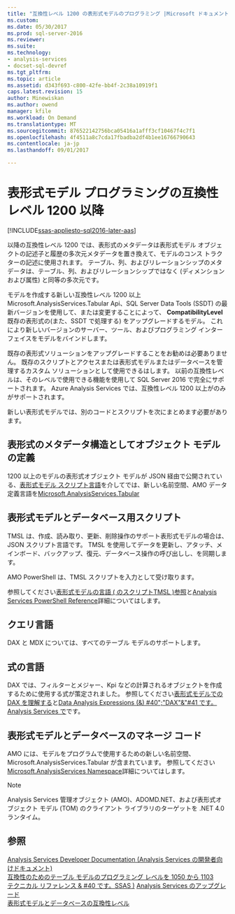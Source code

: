 ```yaml
---
title: "互換性レベル 1200 の表形式モデルのプログラミング |Microsoft ドキュメント"
ms.custom: 
ms.date: 05/30/2017
ms.prod: sql-server-2016
ms.reviewer: 
ms.suite: 
ms.technology:
- analysis-services
- docset-sql-devref
ms.tgt_pltfrm: 
ms.topic: article
ms.assetid: d343f693-c800-42fe-bb4f-2c38a10919f1
caps.latest.revision: 15
author: Minewiskan
ms.author: owend
manager: kfile
ms.workload: On Demand
ms.translationtype: MT
ms.sourcegitcommit: 876522142756bca05416a1afff3cf10467f4c7f1
ms.openlocfilehash: 4f4511a8c7cda17fbadba2df4b1ee16766790643
ms.contentlocale: ja-jp
ms.lasthandoff: 09/01/2017

---
```

# <a name="tabular-model-programming-for-compatibility-level-1200-and-higher"></a>表形式モデル プログラミングの互換性レベル 1200 以降

[!INCLUDE[ssas-appliesto-sql2016-later-aas](../../includes/ssas-appliesto-sql2016-later-aas.md)]

以降の互換性レベル 1200 では、表形式のメタデータは表形式モデル オブジェクトの記述子と履歴の多次元メタデータを置き換えて、モデルのコンス トラクターの記述に使用されます。 テーブル、列、およびリレーションシップのメタデータは、テーブル、列、およびリレーションシップではなく (ディメンションおよび属性) と同等の多次元です。  
  
モデルを作成する新しい互換性レベル 1200 以上 Microsoft.AnalysisServices.Tabular Api、SQL Server Data Tools (SSDT) の最新バージョンを使用して、または変更することによって、 **CompatibilityLevel**既存の表形式の(また、SSDT で処理する) をアップグレードするモデル。 これにより新しいバージョンのサーバー、ツール、およびプログラミング インターフェイスをモデルをバインドします。   
  
既存の表形式ソリューションをアップグレードすることをお勧めは必要ありません。 既存のスクリプトとアクセスまたは表形式モデルまたはデータベースを管理するカスタム ソリューションとして使用できるはします。 以前の互換性レベルは、そのレベルで使用できる機能を使用して SQL Server 2016 で完全にサポートされます。 Azure Analysis Services では、互換性レベル 1200 以上がのみがサポートされます。
  
 新しい表形式モデルでは、別のコードとスクリプトを次にまとめます必要があります。  
  
## <a name="object-model-definitions-as-tabular-metadata-constructs"></a>表形式のメタデータ構造としてオブジェクト モデルの定義  
 1200 以上のモデルの表形式オブジェクト モデルが JSON 経由で公開されている、[表形式モデル スクリプト言語](../../analysis-services/tabular-model-scripting-language-tmsl-reference.md)を介してでは、新しい名前空間、AMO データ定義言語を[Microsoft.AnalysisServices.Tabular](http://msdn.microsoft.com/library/microsoft.analysisservices.tabular.aspx)

## <a name="script-for-tabular-models-and-databases"></a>表形式モデルとデータベース用スクリプト  
 TMSL は、作成、読み取り、更新、削除操作のサポート表形式モデルの場合は、JSON スクリプト言語です。 TMSL を使用してデータを更新し、アタッチ、メインボード、バックアップ、復元、データベース操作の呼び出しし、を同期します。  
  
 AMO PowerShell は、TMSL スクリプトを入力として受け取ります。  
  
 参照してください[表形式モデルの言語 &#40; のスクリプトTMSL &#41;参照](../../analysis-services/tabular-model-scripting-language-tmsl-reference.md)と[Analysis Services PowerShell Reference](../../analysis-services/powershell/analysis-services-powershell-reference.md)詳細についてはします。  
  
## <a name="query-languages"></a>クエリ言語  
 DAX と MDX については、すべてのテーブル モデルのサポートします。  
  
## <a name="expression-language"></a>式の言語  
 DAX では、フィルターとメジャー、Kpi などの計算されるオブジェクトを作成するために使用する式が策定されました。 参照してください[表形式モデルでの DAX を理解する](../../analysis-services/tabular-models/understanding-dax-in-tabular-models-ssas-tabular.md)と[Data Analysis Expressions (&) #40";"DAX"&"#41 です。 Analysis Services で](http://msdn.microsoft.com/library/abb336c9-3346-4cab-b91b-90f93f4575e5)です。  
  
## <a name="managed-code-for-tabular-models-and-databases"></a>表形式モデルとデータベースのマネージ コード  
 AMO には、モデルをプログラムで使用するための新しい名前空間、Microsoft.AnalysisServices.Tabular が含まれています。 参照してください[Microsoft.AnalysisServices Namespace](https://msdn.microsoft.com/library/ms146720\(SQL.130\).aspx)詳細についてはします。  
  
> [!NOTE]  
>  Analysis Services 管理オブジェクト (AMO)、ADOMD.NET、および表形式オブジェクト モデル (TOM) のクライアント ライブラリのターゲットを .NET 4.0 ランタイム。   
  
## <a name="see-also"></a>参照  
 [Analysis Services Developer Documentation (Analysis Services の開発者向けドキュメント)](../../analysis-services/analysis-services-developer-documentation.md)   
 [互換性のためのテーブル モデルのプログラミング レベルを 1050 から 1103](../../analysis-services/tabular-model-programming-compatibility-levels-1050-1103/tabular-model-programming-for-compatibility-levels-1050-through-1103.md)   
 [テクニカル リファレンス & #40 です。SSAS &#41;](../../analysis-services/powershell/technical-reference-ssas.md) [Analysis Services のアップグレード](../../database-engine/install-windows/upgrade-analysis-services.md)  
 [表形式モデルとデータベースの互換性レベル](../../analysis-services/tabular-model-programming-compatibility-levels-1050-1103/tabular-model-programming-for-compatibility-levels-1050-through-1103.md)  
  
  

